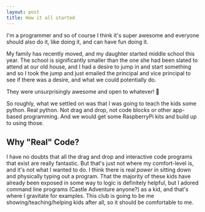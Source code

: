 ```yaml
---
layout: post
title: How it all started
---
```


I'm a programmer and so of course I think it's super awesome and everyone should also do it, like doing it, and can have fun doing it.

My family has recently moved, and my daughter started middle school this year. The school is significantly smaller than the one she had been slated to attend at our old house, and I had a desire to jump in and start something and so I took the jump and just emailed the principal and vice principal to see if there was a desire, and what we could potentially do.

They were unsurprisingly awesome and open to whatever! :tada:

So roughly, what we settled on was that I was going to teach the kids some python. Real python. Not drag and drop, not code blocks or other app-based programming. And we would get some RaspberryPi kits and build up to using those.

## Why "Real" Code?
I have no doubts that all the drag and drop and interactive code programs that exist are really fantastic. But that's just not where my comfort-level is, and it's not what I wanted to do. I think there is real _power_ in sitting down and physically typing out a program. That the majority of these kids have already been exposed in some way to logic is definitely helpful, but I adored command line programs (Castle Adventure anyone?) as a kid, and that's where I gravitate for examples. This club is going to be me showing/teaching/helping kids after all, so it should be comfortable to me. 
